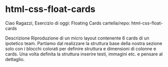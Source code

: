 # html-css-float-cards

Ciao Ragazzi,
Esercizio di oggi: Floating Cards
cartella/repo: html-css-float-cards

Descrizione
Riproduzione di un micro layout contenente 6 cards di un ipotetico team.
Partiamo dal realizzare la struttura base della nostra sezione solo con i blocchi colorati per definire struttura e dimensioni di colonne e cards. Una volta definita la struttura inserire  testi, immagini etc. e pensare al dettaglio.